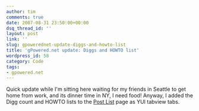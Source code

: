 ```yaml
---
author: tim
comments: true
date: 2007-08-31 23:50:00+00:00
dsq_thread_id: ''
layout: post
link: ''
slug: gpowerednet-update-diggs-and-howto-list
title: 'gPowered.net update: Diggs and HOWTO list'
wordpress_id: 58
category: Code
tags:
- gpowered.net
---
```


Quick update while I'm sitting here waiting for my friends in Seattle to get
home from work, and its dinner time in NY, I need food! Anyway, I added the
Digg count and HOWTO lists to the [Post List](http://gpowered.net/g/postlist/)
page as YUI tabview tabs.

